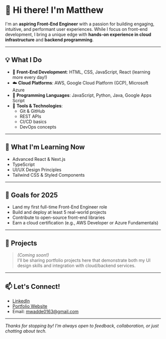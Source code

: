 # 👋 Hi there! I'm Matthew

I'm an **aspiring Front-End Engineer** with a passion for building engaging, intuitive, and performant user experiences. While I focus on front-end development, I bring a unique edge with **hands-on experience in cloud infrastructure** and **backend programming**.

---

## 💡 What I Do

- 🎨 **Front-End Development**: HTML, CSS, JavaScript, React (learning more every day!)
- ☁️ **Cloud Platforms**: AWS, Google Cloud Platform (GCP), Microsoft Azure
- 🧠 **Programming Languages**: JavaScript, Python, Java, Google Apps Script
- 🔧 **Tools & Technologies**:
  - Git & GitHub
  - REST APIs
  - CI/CD basics
  - DevOps concepts

---

## 🚀 What I'm Learning Now

- Advanced React & Next.js
- TypeScript
- UI/UX Design Principles
- Tailwind CSS & Styled Components

---

## 📌 Goals for 2025

- Land my first full-time Front-End Engineer role
- Build and deploy at least 5 real-world projects
- Contribute to open-source front-end libraries
- Earn a cloud certification (e.g., AWS Developer or Azure Fundamentals)

---

## 📂 Projects

> *(Coming soon!)*  
> I'll be sharing portfolio projects here that demonstrate both my UI design skills and integration with cloud/backend services.

---

## 📫 Let's Connect!

- [LinkedIn](https://www.linkedin.com/in/matthew-waddell-606a48225/)
- [Portfolio Website](https://yourwebsite.com)
- Email: mwadde0163@gmail.com

---

*Thanks for stopping by! I'm always open to feedback, collaboration, or just chatting about tech.*


